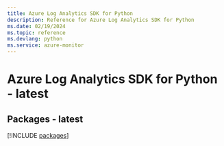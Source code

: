 ```yaml
---
title: Azure Log Analytics SDK for Python
description: Reference for Azure Log Analytics SDK for Python
ms.date: 02/19/2024
ms.topic: reference
ms.devlang: python
ms.service: azure-monitor
---
```

# Azure Log Analytics SDK for Python - latest
## Packages - latest
[!INCLUDE [packages](log-analytics-index.md)]